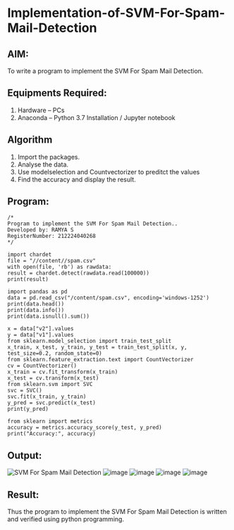 # Implementation-of-SVM-For-Spam-Mail-Detection

## AIM:
To write a program to implement the SVM For Spam Mail Detection.

## Equipments Required:
1. Hardware – PCs
2. Anaconda – Python 3.7 Installation / Jupyter notebook

## Algorithm
1. Import the packages.
2. Analyse the data. 
3. Use modelselection and Countvectorizer to preditct the values
4. Find the accuracy and display the result.

## Program:
```
/*
Program to implement the SVM For Spam Mail Detection..
Developed by: RAMYA S
RegisterNumber: 212224040268
*/
```
```
import chardet
file = "//content//spam.csv"
with open(file, 'rb') as rawdata:
result = chardet.detect(rawdata.read(100000))
print(result)

import pandas as pd
data = pd.read_csv("/content/spam.csv", encoding='windows-1252')
print(data.head())
print(data.info())
print(data.isnull().sum())

x = data["v2"].values
y = data["v1"].values
from sklearn.model_selection import train_test_split
x_train, x_test, y_train, y_test = train_test_split(x, y, test_size=0.2, random_state=0)
from sklearn.feature_extraction.text import CountVectorizer
cv = CountVectorizer()
x_train = cv.fit_transform(x_train)
x_test = cv.transform(x_test)
from sklearn.svm import SVC
svc = SVC()
svc.fit(x_train, y_train)
y_pred = svc.predict(x_test)
print(y_pred)

from sklearn import metrics
accuracy = metrics.accuracy_score(y_test, y_pred)
print("Accuracy:", accuracy)
```

## Output:
![SVM For Spam Mail Detection](sam.png)
![image](https://github.com/user-attachments/assets/52065cdb-b29e-47c2-aa96-80b0ce4fb936)
![image](https://github.com/user-attachments/assets/f6ac8979-d1bc-41ae-87fd-ce939e0aa82b)
![image](https://github.com/user-attachments/assets/b23925a6-23bf-4294-840e-bcd3a55c0f53)
![image](https://github.com/user-attachments/assets/9f467446-6877-4735-ab50-fa151d31cb6b)

## Result:
Thus the program to implement the SVM For Spam Mail Detection is written and verified using python programming.
